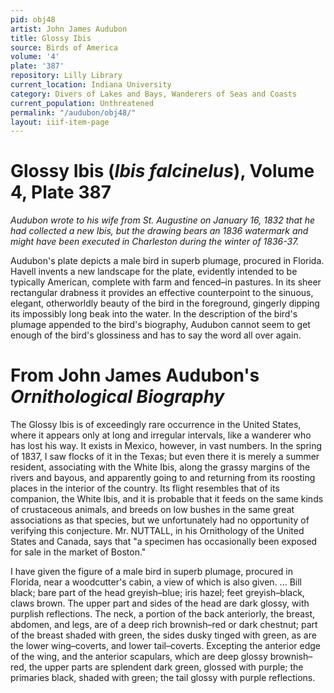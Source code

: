```yaml
---
pid: obj48
artist: John James Audubon
title: Glossy Ibis
source: Birds of America
volume: '4'
plate: '387'
repository: Lilly Library
current_location: Indiana University
category: Divers of Lakes and Bays, Wanderers of Seas and Coasts
current_population: Unthreatened
permalink: "/audubon/obj48/"
layout: iiif-item-page
---
```


# Glossy Ibis (_Ibis falcinelus_), Volume 4, Plate 387

_Audubon wrote to his wife from St. Augustine on January 16, 1832 that he had collected a new Ibis, but the drawing bears an 1836 watermark and might have been executed in Charleston during the winter of 1836-37._

Audubon's plate depicts a male bird in superb plumage, procured in Florida. Havell invents a new landscape for the plate, evidently intended to be typically American, complete with farm and fenced–in pastures. In its sheer rectangular drabness it provides an effective counterpoint to the sinuous, elegant, otherworldly beauty of the bird in the foreground, gingerly dipping its impossibly long beak into the water. In the description of the bird's plumage appended to the bird's biography, Audubon cannot seem to get enough of the bird's glossiness and has to say the word all over again.

# From John James Audubon's _Ornithological Biography_

The Glossy Ibis is of exceedingly rare occurrence in the United States, where it appears only at long and irregular intervals, like a wanderer who has lost his way. It exists in Mexico, however, in vast numbers. In the spring of 1837, I saw flocks of it in the Texas; but even there it is merely a summer resident, associating with the White Ibis, along the grassy margins of the rivers and bayous, and apparently going to and returning from its roosting places in the interior of the country. Its flight resembles that of its companion, the White Ibis, and it is probable that it feeds on the same kinds of crustaceous animals, and breeds on low bushes in the same great associations as that species, but we unfortunately had no opportunity of verifying this conjecture. Mr. NUTTALL, in his Ornithology of the United States and Canada, says that "a specimen has occasionally been exposed for sale in the market of Boston."

I have given the figure of a male bird in superb plumage, procured in Florida, near a woodcutter's cabin, a view of which is also given. ... Bill black; bare part of the head greyish–blue; iris hazel; feet greyish–black, claws brown. The upper part and sides of the head are dark glossy, with purplish reflections. The neck, a portion of the back anteriorly, the breast, abdomen, and legs, are of a deep rich brownish–red or dark chestnut; part of the breast shaded with green, the sides dusky tinged with green, as are the lower wing–coverts, and lower tail–coverts. Excepting the anterior edge of the wing, and the anterior scapulars, which are deep glossy brownish–red, the upper parts are splendent dark green, glossed with purple; the primaries black, shaded with green; the tail glossy with purple reflections.

